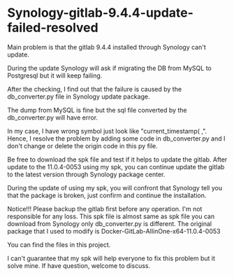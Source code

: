# Synology-gitlab-9.4.4-update-failed-resolved
Main problem is that the gitlab 9.4.4 installed through Synology can't update.

During the update Synology will ask if migrating the DB from MySQL to Postgresql but it will keep failing.

After the checking, I find out that the failure is caused by the db_converter.py file in Synology update package.

The dump from MySQL is fine but the sql file converted by the db_converter.py will have error.

In my case, I have wrong symbol just look like "current_timestamp( ,".
Hence, I resolve the problem by adding some code in db_converter.py and I don't change or delete the origin code in this py file.

Be free to download the spk file and test if it helps to update the gitlab.
After update to the 11.0.4-0053 using my spk, you can continue update the gitlab to the latest version through Synology package center.

During the update of using my spk, you will confront that Synology tell you that the package is broken, just confirm and continue the installation.

Notice!!! Please backup the gitlab first before any operation. I'm not responsible for any loss.
This spk file is almost same as spk file you can download from Synology only db_converter.py is different.
The original package that I used to modify is Docker-GitLab-AllinOne-x64-11.0.4-0053

You can find the files in this project.

I can't guarantee that my spk will help everyone to fix this problem but it solve mine. If have question, welcome to discuss.
